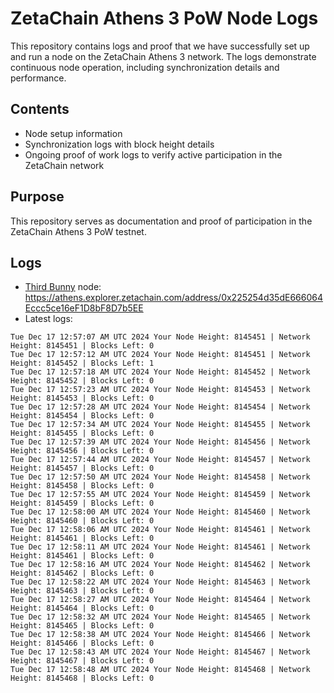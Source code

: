 # ZetaChain Athens 3 PoW Node Logs
This repository contains logs and proof that we have successfully set up and run a node on the ZetaChain Athens 3 network. The logs demonstrate continuous node operation, including synchronization details and performance.

## Contents
- Node setup information
- Synchronization logs with block height details
- Ongoing proof of work logs to verify active participation in the ZetaChain network

## Purpose
This repository serves as documentation and proof of participation in the ZetaChain Athens 3 PoW testnet.

## Logs

- [Third Bunny](https://thirdbunny.xyz/) node: https://athens.explorer.zetachain.com/address/0x225254d35dE666064Eccc5ce16eF1D8bF8D7b5EE
- Latest logs:
```
Tue Dec 17 12:57:07 AM UTC 2024 Your Node Height: 8145451 | Network Height: 8145451 | Blocks Left: 0
Tue Dec 17 12:57:12 AM UTC 2024 Your Node Height: 8145451 | Network Height: 8145452 | Blocks Left: 1
Tue Dec 17 12:57:18 AM UTC 2024 Your Node Height: 8145452 | Network Height: 8145452 | Blocks Left: 0
Tue Dec 17 12:57:23 AM UTC 2024 Your Node Height: 8145453 | Network Height: 8145453 | Blocks Left: 0
Tue Dec 17 12:57:28 AM UTC 2024 Your Node Height: 8145454 | Network Height: 8145454 | Blocks Left: 0
Tue Dec 17 12:57:34 AM UTC 2024 Your Node Height: 8145455 | Network Height: 8145455 | Blocks Left: 0
Tue Dec 17 12:57:39 AM UTC 2024 Your Node Height: 8145456 | Network Height: 8145456 | Blocks Left: 0
Tue Dec 17 12:57:44 AM UTC 2024 Your Node Height: 8145457 | Network Height: 8145457 | Blocks Left: 0
Tue Dec 17 12:57:50 AM UTC 2024 Your Node Height: 8145458 | Network Height: 8145458 | Blocks Left: 0
Tue Dec 17 12:57:55 AM UTC 2024 Your Node Height: 8145459 | Network Height: 8145459 | Blocks Left: 0
Tue Dec 17 12:58:00 AM UTC 2024 Your Node Height: 8145460 | Network Height: 8145460 | Blocks Left: 0
Tue Dec 17 12:58:06 AM UTC 2024 Your Node Height: 8145461 | Network Height: 8145461 | Blocks Left: 0
Tue Dec 17 12:58:11 AM UTC 2024 Your Node Height: 8145461 | Network Height: 8145461 | Blocks Left: 0
Tue Dec 17 12:58:16 AM UTC 2024 Your Node Height: 8145462 | Network Height: 8145462 | Blocks Left: 0
Tue Dec 17 12:58:22 AM UTC 2024 Your Node Height: 8145463 | Network Height: 8145463 | Blocks Left: 0
Tue Dec 17 12:58:27 AM UTC 2024 Your Node Height: 8145464 | Network Height: 8145464 | Blocks Left: 0
Tue Dec 17 12:58:32 AM UTC 2024 Your Node Height: 8145465 | Network Height: 8145465 | Blocks Left: 0
Tue Dec 17 12:58:38 AM UTC 2024 Your Node Height: 8145466 | Network Height: 8145466 | Blocks Left: 0
Tue Dec 17 12:58:43 AM UTC 2024 Your Node Height: 8145467 | Network Height: 8145467 | Blocks Left: 0
Tue Dec 17 12:58:48 AM UTC 2024 Your Node Height: 8145468 | Network Height: 8145468 | Blocks Left: 0
```
